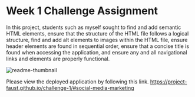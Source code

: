 # Week 1 Challenge Assignment
In this project, students such as myself sought to find and add semantic HTML elements, ensure that the structure of the HTML file follows a logical structure, find and add alt elements to images within the HTML file, ensure header elements are found in sequential order, ensure that a concise title is found when accessing the application, and ensure any and all navigational links and elements are properly functional.

![readme-thumbnail](https://user-images.githubusercontent.com/30759236/215621800-00132807-aa4d-4145-b351-b3cf5c2d04a7.png)

Please view the deployed application by following this link.
https://project-faust.github.io/challenge-1/#social-media-marketing
